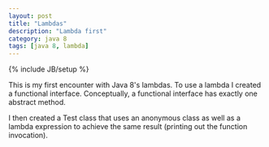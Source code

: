```yaml
---
layout: post
title: "Lambdas"
description: "Lambda first"
category: java 8
tags: [java 8, lambda]
---
```

{% include JB/setup %}

This is my first encounter with Java 8's lambdas. To use a lambda I created a functional interface. Conceptually, a functional interface has exactly one abstract method.

<script src="https://gist.github.com/wwillems/81860e7c2fb48207570b.js"></script>

I then created a Test class that uses an anonymous class as well as a lambda expression to achieve the same result (printing out the function invocation).

<script src="https://gist.github.com/wwillems/c7e4842628118e5687d2.js"></script>


